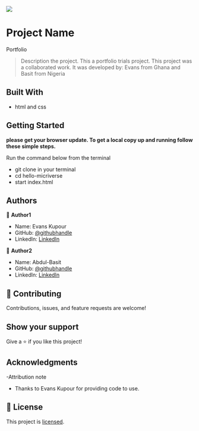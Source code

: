 ![](https://img.shields.io/badge/Microverse-blueviolet)

# Project Name
Portfolio

> Description the project.
This a portfolio trials project.
This project was a collaborated work.
It was developed by: Evans from Ghana and Basit from Nigeria


## Built With

- html and css

## Getting Started

**please get your browser update. To get a local copy up and running follow these simple steps.**

Run the command below from the terminal

- git clone in your terminal
- cd hello-micriverse
- start index.html



## Authors

👤 **Author1**

- Name: Evans Kupour
- GitHub: [@githubhandle](https://github.com/Doheera-kosi)
- LinkedIn: [LinkedIn](https://www.linkedin.com/in/evans-kupour-1879421a3/)

👤 **Author2**

- Name: Abdul-Basit
- GitHub: [@githubhandle]()
- LinkedIn: [LinkedIn]()


## 🤝 Contributing

Contributions, issues, and feature requests are welcome!


## Show your support

Give a ⭐️ if you like this project!

## Acknowledgments
   -Attribution note
- Thanks to Evans Kupour for providing code to use.   

## 📝 License

This project is [licensed](https://github.com/Doheera-kosi/evans-basit-portfolio/blob/feature/MIT.md).